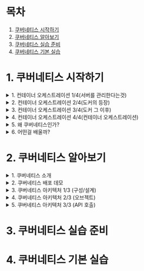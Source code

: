 # 목차

1. [쿠버네티스 시작하기](#1-쿠버네티스-시작하기)
2. [쿠버네티스 알아보기](#2-쿠버네티스-알아보기)
3. [쿠버네티스 실습 준비](#3-쿠버네티스-실습-준비)
4. [쿠버네티스 기본 실습](#4-쿠버네티스-기본-실습)


# 1. 쿠버네티스 시작하기



<details>
<summary>1. 컨테이너 오케스트레이션 1/4(서버를 관리한다는것)</summary>

## 1. 컨테이너 오케스트레이션 1/4(서버를 관리한다는것)

- 처음에는 ppt와 같은 문서로 서버를 관리 했지만, 너무 복잡했었다.
- 그래서 등장한게 CHEF, ANSIBLE, PUPPET 와 같이 문서보다는 코드로 관리하게 되었다.
- 이 설정 관리 도구도 공부를 해야 된다는 문제도 있었고, 서버를 복잡하게 관리하다보면 결국 관리 자체도 쉽지 않았다.
- 그래서 나타난 것이, 가상 머신이다. 서버 하나에 가상머신 여러개! 조금 느리고 관리가 불편하지만 나쁘지 않았다.
- 하지만, 이것도 클라우드에는 적용이 안되고, 특정 벤더에 dependency도 생기고 느리다는 단점 등이 존재 했다.
- 이때, 도커가 등장하게 된다.

</details>





<details>
<summary>2. 컨테이너 오케스트레이션 2/4(도커의 등장)</summary>

## 2. 컨테이너 오케스트레이션 2/4(도커의 등장)

- 모든 실행환경을 컨테이너로!
- 어디서든 동작하고 쉽고 효율적이다.

### 컨테이너의 특징
- 가상 머신과 비교하여 컨테이너 생성이 쉽고 효율적
- 컨테이너 이미지를 이용한 배포와 롤백이 간단
- 언어나 프레임워크에 상관없이 애플리케이션을 동일한 방식으로 관리
- 개발, 테스팅, 운영 환경은 물론 로컬 피시와 클라우드까지 동일한 환경을 구축
- 특정 클라우드 벤더에 종속적이지 않음

![image](https://user-images.githubusercontent.com/28394879/131446052-22870fea-3eb5-4664-a4e0-d83fb3becd25.png)


![image](https://user-images.githubusercontent.com/28394879/131446177-cfc2c567-14a1-4d3c-ad09-50704e9fb7c0.png)
- 과거에는 어떤 언어나 프레임워크를 쓰느냐에 따라서 방법이 달랐었다.
- 도커 등장이후로 동일한 방식으로 배포가 가능하다.
- 하지만, 컨테이너가 많아질수록 관리가 힘들어지는 단점이 존재했었다.


</details>





<details>
<summary>3. 컨테이너 오케스트레이션 3/4(도커 그 이후)</summary>

## 3. 컨테이너 오케스트레이션 3/4(도커 그 이후)

### 1. 배포는 어떻게 할까 ?
- 컨테이너 기술이 좋긴 한데, 배포는 어떻게 해야 좋을까 ?
![image](https://user-images.githubusercontent.com/28394879/131446762-6455070d-ddd8-4e5f-a8da-2d8b4adbb1dd.png)
- 도커만으로는, 위에 사진 처럼 각 서버마다 들어가서 같은 작업을 해주어야 한다. 
- 하나하나 관리하는게 쉽지 않다.

![image](https://user-images.githubusercontent.com/28394879/131446911-08039b1b-9b6f-4a6e-8f0e-b035781ad07c.png)
- 이렇게 많은 도커를 사용하다 보면, 컨테이너가 실행 안되어 있는 서버가 존재한다.
- 어느 서버에 여유가 있는지 보려면, 모니터링 도구를 만들어야 될 수도 있고, 하나하나 접속해서 관리해야 되는 단점이 있다.

![image](https://user-images.githubusercontent.com/28394879/131447236-dd7c5889-fb5d-4241-88ce-5d3ed25af160.png)
- 그리고 또 하나의 문제는, 중앙에서 모든 컨테이너의 버전 업데이트를 하거나 롤백을 할때 일일이 관리하는게 쉽지가 않다.

### 2. 서비스 검색은 어떻게 할까 ?
![image](https://user-images.githubusercontent.com/28394879/131447415-1e76867c-8ccd-4a4c-b128-881fd16d4a3b.png)

### 3. 서비스 노출(Gateway)은 어떻게 할까?
![image](https://user-images.githubusercontent.com/28394879/131447498-35434a6a-6bcc-40c4-bd1c-d8048845bd70.png)
- 이렇게 구성하는게 간단하긴 하지만, 매번 nginx 설정을 해줘야 돼서 귀찮다.
- 이런 설정들을 자동으로 할 수 없을까 ? 

### 4. 서비스 이상, 부하 모니터링은 어떻게 할까?
![image](https://user-images.githubusercontent.com/28394879/131447660-4ea23021-af5a-4908-af3e-a1489d58b152.png)
- 여러개의 컨테이너중에 5개의 컨테이너가 죽었을때 어떻게 할까 ?
- 직접 다 들어가서 확인하기에는 번거롭고 쉽지 않다.


### 컨테이너 오케스트레이션
![image](https://user-images.githubusercontent.com/28394879/131447781-71a2f8c1-7f4c-4efc-b072-92344a9b7f7f.png)
- 컨테이너 기술 자체는 좋은데, 더 많은 컨테이너를 관리하기 위해서 나온 기술이다.

</details>





<details>
<summary>4. 컨테이너 오케스트레이션 4/4(컨테이너 오케스트레이션)</summary>

## 4. 컨테이너 오케스트레이션 4/4(컨테이너 오케스트레이션)

### 컨테이너 오케스트레이션
![image](https://user-images.githubusercontent.com/28394879/131447781-71a2f8c1-7f4c-4efc-b072-92344a9b7f7f.png)
- 서버관리자가 하는 일들을 대신하는 프로그램을 만든 것이다.

### 컨테이너 오케스트레이션 특징
1. CLUSTER 
- 중앙제어 (master-node): 마스터서버를 하나 두고 마스터 서버에 명령을 하면 node에 다 명령이 간다.
- 네트워킹: 노드들끼리의 네트워크 통신이 잘 되어야 함 
- 노드 스케일: 노드의 갯수와 상관없이 잘 돌아야 함

2. STATE
- 상태 관리

3. SCHEDULING
- 배포 관리: 서버를 새로 띄워서 배포하거나, 적절한 서버에 배포를 하는 작업

4. ROLLOUT & ROLLBACK
- 배포 버전관리

5. SERVICE & DISCOVERY
- 서비스 등록 및 조회

6. VOLUME
- 볼륨 스토리지: 각 서버의 적절한 스토리지가 관리 됨 (NFS, AWS EBS, GCE PD, ...)


- 여러 컨테이너 오케스트레이션이 등장했지만, 쿠버네티스가 표준처럼 등장하게 된다.


</details>





<details>
<summary>5. 왜 쿠버네티스인가?</summary>

## 5. 왜 쿠버네티스인가?

### 쿠버네티스 소개
- 컨테이너를 쉽고 빠르게 배포/확장하고 관리를 자동화해주는 오픈소스 플랫폼 
- 1주일에 20억개의 컨테이너를 생성하는 google이 컨테이너 배포 시스템으로 사용하던 borg를 기반으로 만든 오픈소스


### 쿠버네티스 특징
- 오픈소스
- 엄청난 인기
- 무한한 확장성
- 사실상의 표준 (de facto)

### 오픈소스
![image](https://user-images.githubusercontent.com/28394879/131449875-55e3ebe9-16fd-4b6d-8386-bf0ff5a9145c.png)

### 엄청난 인기 
![image](https://user-images.githubusercontent.com/28394879/131449949-36b699f9-2bd6-4370-81ee-32557a3574a3.png)
![image](https://user-images.githubusercontent.com/28394879/131450017-b01531a8-7398-475e-8a45-1c630cdd5bd3.png)

### 무한한 확장성
![image](https://user-images.githubusercontent.com/28394879/131450067-ecd01e07-b979-4386-b71c-99f2edfe4551.png)

### 사실상의 표준 (de facto)
![image](https://user-images.githubusercontent.com/28394879/131450369-4e88e005-2080-4962-8aa6-08e3afa7c524.png)
![image](https://user-images.githubusercontent.com/28394879/131450439-92b09d66-39b9-4ca5-adfe-5f5b9b9a6ed8.png)
![image](https://user-images.githubusercontent.com/28394879/131450482-dfd5f984-ffea-441d-88ed-ad80781ca449.png)
- Cloud Native의 핵심적인 역할을 한다.
- 사실상 표준이기 떄문에, 인프라를 위해서 찾아보면 왠만한 것들은 이미 다 나와 있다.




</details>



<details>
<summary>6. 어떤걸 배울까?</summary>

## 6. 어떤걸 배울까?

![image](https://user-images.githubusercontent.com/28394879/131450946-d9e8fed9-d997-4313-b947-5cb0dcbb5edc.png)
- 도커를 모른다면, 쿠버네티스를 완벽하게 이해할 수 없다.

![image](https://user-images.githubusercontent.com/28394879/131451015-c629fc08-21da-4f66-8eda-fd4745d5576d.png)

### 학습범위
- 도커 컨테이너 실행하기
    - 도커와 도커컴포즈를 이용한 멀티 컨테이너 관리
    
- 쿠버네티스에 컨테이너 배포하기
    - 실습(hands-on) 환경 만들기
    - kubectl 사용법
    - pod, deployment, service 등
    - 기본 리소스 학습
    
- 외부 접속 설정 하기
    - Cluster IP, NodePort, LoadBalancer, Ingress
    - 서비스 타입 학습
    - 서비스 디스커버리 학습 

- 스케일 아웃 하기
    - 부하에 따른 컨테이너 개수 조정
    - 최소 리소스 요청 설정
    - 오토스케일링

- 그외 고급기능 소개
    - HELM 패키지 매니저 소개
    - GitOps, ServiceMesh 소개

### 다루지 않는 범위
- 다양한 환경별 특징 (bare, metal, EKS, ...)
- 쿠버네티스 패턴 (사이드카, 어댑터, ...)
- 관련 생태계 (서비스메시, 서버리스, ...)
- GitOps CI/CD
- 승인제어 등 고급 기능

### 학슴 목표
- 구성요소 이해
- 동작원리 파악
- 기본적인 사용법






</details>






# 2. 쿠버네티스 알아보기

<details>
<summary> 1. 쿠버네티스 소개 </summary>

## 1. 쿠버네티스 소개

### 발음 정리
| 용어 | 발음
|-----|----|
|master|마스터|
|node|노드 (구 minion 미니언)|
|k8s|쿠버네티스, 케이에잇츠, 케이팔에스|
|kubectl|큐브 컨트롤, 큐브 시티엘, 큐브커들|
|etcd|엣지디, 엣시디, 이티시디|
|pod|팟,파드,포드|
|istio|이스티오|
|helm|헬름,핾,햄|
|knative|케이 네이티브|

### 쿠버네티스 소개
- 컨테이너화된 애플리케이션을 자동으로 배포, 스케일링 및 관리
- 컨테이너를 쉽게 관리하고 연결하기 위해 논리적인 단위로 그룹화
- Google에서 15년간 경험을 토대로 최상의 아이디어와 방법들을 적용

### CloudNative 소개
- 클라우드 이전
  - 리소스를 한땀 한땀 직접 관리 
- 클라우드 이후
  - 수많은 리소스를 자유롭게 사용하고 추상적으로 관리
- 클라우드 환경에서 어떻게 애플리케이션을 배포하는게 좋은걸까?  
  - 컨테이너
  - 서미스메시
  - 마이크로 서비스
  - API
  - 인프라 쓰고 버려
  - DevOps
  - 위에 나열된 방법들이 클라우드 스럽다 혹은 CloudNative 하다고 하는것이다.

</details>




<details>
<summary> 2. 쿠버네티스 배포 데모 </summary>

## 2. 쿠버네티스 배포 데모


</details>




<details>
<summary> 3. 쿠버네티스 아키텍처 1/3 (구성/설계) </summary>

## 3. 쿠버네티스 아키텍처 1/3 (구성/설계)


</details>




<details>
<summary> 4. 쿠버네티스 아키텍처 2/3 (오브젝트) </summary>

## 4. 쿠버네티스 아키텍처 2/3 (오브젝트)


</details>




<details>
<summary> 5. 쿠버네티스 아키텍처 3/3 (API 호출) </summary>

## 5. 쿠버네티스 아키텍처 3/3 (API 호출)


</details>









# 3. 쿠버네티스 실습 준비

# 4. 쿠버네티스 기본 실습

